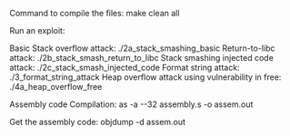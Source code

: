 Command to compile the files:
make clean all

Run an exploit:

Basic Stack overflow attack: ./2a_stack_smashing_basic
Return-to-libc attack:  ./2b_stack_smash_return_to_libc
Stack smashing injected code attack: ./2c_stack_smash_injected_code
Format string attack: ./3_format_string_attack
Heap overflow attack using vulnerability in free:  ./4a_heap_overflow_free

Assembly code Compilation: 
as -a --32 assembly.s -o assem.out

Get the assembly code:
objdump -d assem.out

